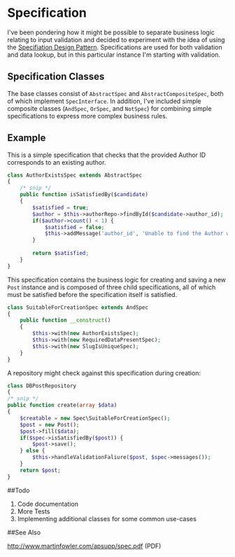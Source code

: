 Specification
=============

I've been pondering how it might be possible to separate business logic relating to input validation and decided to experiment with the idea of using the [Specifiation Design Pattern](http://en.wikipedia.org/wiki/Specification_pattern). Specifications are used for both validation and data lookup, but in this particular instance I'm starting with validation.

## Specification Classes

The base classes consist of `AbstractSpec` and `AbstractCompositeSpec`, both of which implement `SpecInterface`. In addition, I've included simple composite classes (`AndSpec`, `OrSpec`, and `NotSpec`) for combining simple specifications to express more complex business rules. 

## Example

This is a simple specification that checks that the provided Author ID corresponds to an existing author.
````php
class AuthorExistsSpec extends AbstractSpec
{
    /* snip */
    public function isSatisfiedBy($candidate)
    {
        $satisfied = true;
        $author = $this->authorRepo->findById($candidate->author_id);
        if($author->count() < 1) {
            $satisfied = false;
            $this->addMessage('author_id', 'Unable to find the Author with the provided ID.');
        }
        
        return $satisfied;
    }
}
````

This specification contains the business logic for creating and saving a new `Post` instance and is composed of three child specifications, all of which must be satisfied before the specification itself is satisfied.
````php
class SuitableForCreationSpec extends AndSpec
{
    public function __construct()
    {
        $this->with(new AuthorExistsSpec);
        $this->with(new RequiredDataPresentSpec);
        $this->with(new SlugIsUniqueSpec);
    }
}
````

A repository might check against this specification during creation:
````php
class DBPostRepository
{
/* snip */
public function create(array $data)
{
    $creatable = new Spec\SuitableForCreationSpec();
    $post = new Post();
    $post->fill($data);
    if($spec->isSatisfiedBy($post)) {
        $post->save();
    } else {
        $this->handleValidationFaliure($post, $spec->messages());
    }
    return $post;
}
````

##Todo

1. Code documentation
2. More Tests
3. Implementing additional classes for some common use-cases

##See Also

http://www.martinfowler.com/apsupp/spec.pdf (PDF)
